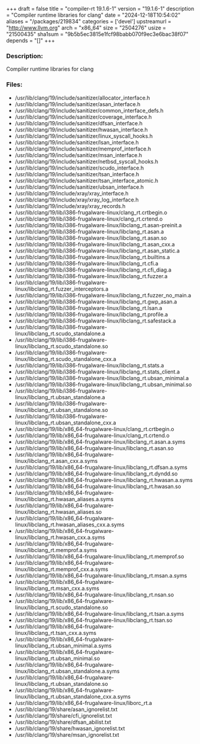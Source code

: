 +++
draft = false
title = "compiler-rt 19.1.6-1"
version = "19.1.6-1"
description = "Compiler runtime libraries for clang"
date = "2024-12-18T10:54:02"
aliases = "/packages/219834"
categories = ['devel']
upstreamurl = "http://www.llvm.org"
arch = "x86_64"
size = "2504276"
usize = "21500435"
sha1sum = "9b5b5ec3815e1fcf98babb070f9ec3e6bac38f07"
depends = "[]"
+++
### Description: 
Compiler runtime libraries for clang

### Files: 
* /usr/lib/clang/19/include/sanitizer/allocator_interface.h
* /usr/lib/clang/19/include/sanitizer/asan_interface.h
* /usr/lib/clang/19/include/sanitizer/common_interface_defs.h
* /usr/lib/clang/19/include/sanitizer/coverage_interface.h
* /usr/lib/clang/19/include/sanitizer/dfsan_interface.h
* /usr/lib/clang/19/include/sanitizer/hwasan_interface.h
* /usr/lib/clang/19/include/sanitizer/linux_syscall_hooks.h
* /usr/lib/clang/19/include/sanitizer/lsan_interface.h
* /usr/lib/clang/19/include/sanitizer/memprof_interface.h
* /usr/lib/clang/19/include/sanitizer/msan_interface.h
* /usr/lib/clang/19/include/sanitizer/netbsd_syscall_hooks.h
* /usr/lib/clang/19/include/sanitizer/scudo_interface.h
* /usr/lib/clang/19/include/sanitizer/tsan_interface.h
* /usr/lib/clang/19/include/sanitizer/tsan_interface_atomic.h
* /usr/lib/clang/19/include/sanitizer/ubsan_interface.h
* /usr/lib/clang/19/include/xray/xray_interface.h
* /usr/lib/clang/19/include/xray/xray_log_interface.h
* /usr/lib/clang/19/include/xray/xray_records.h
* /usr/lib/clang/19/lib/i386-frugalware-linux/clang_rt.crtbegin.o
* /usr/lib/clang/19/lib/i386-frugalware-linux/clang_rt.crtend.o
* /usr/lib/clang/19/lib/i386-frugalware-linux/libclang_rt.asan-preinit.a
* /usr/lib/clang/19/lib/i386-frugalware-linux/libclang_rt.asan.a
* /usr/lib/clang/19/lib/i386-frugalware-linux/libclang_rt.asan.so
* /usr/lib/clang/19/lib/i386-frugalware-linux/libclang_rt.asan_cxx.a
* /usr/lib/clang/19/lib/i386-frugalware-linux/libclang_rt.asan_static.a
* /usr/lib/clang/19/lib/i386-frugalware-linux/libclang_rt.builtins.a
* /usr/lib/clang/19/lib/i386-frugalware-linux/libclang_rt.cfi.a
* /usr/lib/clang/19/lib/i386-frugalware-linux/libclang_rt.cfi_diag.a
* /usr/lib/clang/19/lib/i386-frugalware-linux/libclang_rt.fuzzer.a
* /usr/lib/clang/19/lib/i386-frugalware-linux/libclang_rt.fuzzer_interceptors.a
* /usr/lib/clang/19/lib/i386-frugalware-linux/libclang_rt.fuzzer_no_main.a
* /usr/lib/clang/19/lib/i386-frugalware-linux/libclang_rt.gwp_asan.a
* /usr/lib/clang/19/lib/i386-frugalware-linux/libclang_rt.lsan.a
* /usr/lib/clang/19/lib/i386-frugalware-linux/libclang_rt.profile.a
* /usr/lib/clang/19/lib/i386-frugalware-linux/libclang_rt.safestack.a
* /usr/lib/clang/19/lib/i386-frugalware-linux/libclang_rt.scudo_standalone.a
* /usr/lib/clang/19/lib/i386-frugalware-linux/libclang_rt.scudo_standalone.so
* /usr/lib/clang/19/lib/i386-frugalware-linux/libclang_rt.scudo_standalone_cxx.a
* /usr/lib/clang/19/lib/i386-frugalware-linux/libclang_rt.stats.a
* /usr/lib/clang/19/lib/i386-frugalware-linux/libclang_rt.stats_client.a
* /usr/lib/clang/19/lib/i386-frugalware-linux/libclang_rt.ubsan_minimal.a
* /usr/lib/clang/19/lib/i386-frugalware-linux/libclang_rt.ubsan_minimal.so
* /usr/lib/clang/19/lib/i386-frugalware-linux/libclang_rt.ubsan_standalone.a
* /usr/lib/clang/19/lib/i386-frugalware-linux/libclang_rt.ubsan_standalone.so
* /usr/lib/clang/19/lib/i386-frugalware-linux/libclang_rt.ubsan_standalone_cxx.a
* /usr/lib/clang/19/lib/x86_64-frugalware-linux/clang_rt.crtbegin.o
* /usr/lib/clang/19/lib/x86_64-frugalware-linux/clang_rt.crtend.o
* /usr/lib/clang/19/lib/x86_64-frugalware-linux/libclang_rt.asan.a.syms
* /usr/lib/clang/19/lib/x86_64-frugalware-linux/libclang_rt.asan.so
* /usr/lib/clang/19/lib/x86_64-frugalware-linux/libclang_rt.asan_cxx.a.syms
* /usr/lib/clang/19/lib/x86_64-frugalware-linux/libclang_rt.dfsan.a.syms
* /usr/lib/clang/19/lib/x86_64-frugalware-linux/libclang_rt.dyndd.so
* /usr/lib/clang/19/lib/x86_64-frugalware-linux/libclang_rt.hwasan.a.syms
* /usr/lib/clang/19/lib/x86_64-frugalware-linux/libclang_rt.hwasan.so
* /usr/lib/clang/19/lib/x86_64-frugalware-linux/libclang_rt.hwasan_aliases.a.syms
* /usr/lib/clang/19/lib/x86_64-frugalware-linux/libclang_rt.hwasan_aliases.so
* /usr/lib/clang/19/lib/x86_64-frugalware-linux/libclang_rt.hwasan_aliases_cxx.a.syms
* /usr/lib/clang/19/lib/x86_64-frugalware-linux/libclang_rt.hwasan_cxx.a.syms
* /usr/lib/clang/19/lib/x86_64-frugalware-linux/libclang_rt.memprof.a.syms
* /usr/lib/clang/19/lib/x86_64-frugalware-linux/libclang_rt.memprof.so
* /usr/lib/clang/19/lib/x86_64-frugalware-linux/libclang_rt.memprof_cxx.a.syms
* /usr/lib/clang/19/lib/x86_64-frugalware-linux/libclang_rt.msan.a.syms
* /usr/lib/clang/19/lib/x86_64-frugalware-linux/libclang_rt.msan_cxx.a.syms
* /usr/lib/clang/19/lib/x86_64-frugalware-linux/libclang_rt.nsan.so
* /usr/lib/clang/19/lib/x86_64-frugalware-linux/libclang_rt.scudo_standalone.so
* /usr/lib/clang/19/lib/x86_64-frugalware-linux/libclang_rt.tsan.a.syms
* /usr/lib/clang/19/lib/x86_64-frugalware-linux/libclang_rt.tsan.so
* /usr/lib/clang/19/lib/x86_64-frugalware-linux/libclang_rt.tsan_cxx.a.syms
* /usr/lib/clang/19/lib/x86_64-frugalware-linux/libclang_rt.ubsan_minimal.a.syms
* /usr/lib/clang/19/lib/x86_64-frugalware-linux/libclang_rt.ubsan_minimal.so
* /usr/lib/clang/19/lib/x86_64-frugalware-linux/libclang_rt.ubsan_standalone.a.syms
* /usr/lib/clang/19/lib/x86_64-frugalware-linux/libclang_rt.ubsan_standalone.so
* /usr/lib/clang/19/lib/x86_64-frugalware-linux/libclang_rt.ubsan_standalone_cxx.a.syms
* /usr/lib/clang/19/lib/x86_64-frugalware-linux/liborc_rt.a
* /usr/lib/clang/19/share/asan_ignorelist.txt
* /usr/lib/clang/19/share/cfi_ignorelist.txt
* /usr/lib/clang/19/share/dfsan_abilist.txt
* /usr/lib/clang/19/share/hwasan_ignorelist.txt
* /usr/lib/clang/19/share/msan_ignorelist.txt
